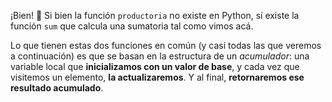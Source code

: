 ¡Bien! :clap: Si bien la función `productoria` no existe en Python, sí existe la función `sum` que calcula una sumatoria tal como vimos acá. 

Lo que tienen estas dos funciones en común (y casi todas las que veremos a continuación) es que se basan en la estructura de un _acumulador_: una variable local que **inicializamos con un valor de base**, y cada vez que visitemos un elemento, **la actualizaremos**. Y al final, **retornaremos ese resultado acumulado**. 